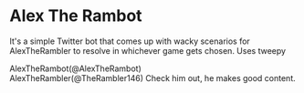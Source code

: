# Alex The Rambot

It's a simple Twitter bot that comes up with wacky scenarios for AlexTheRambler to resolve in whichever game gets chosen.
Uses tweepy

AlexTheRambot(@AlexTheRambot)  
AlexTheRambler(@TheRambler146) Check him out, he makes good content. 